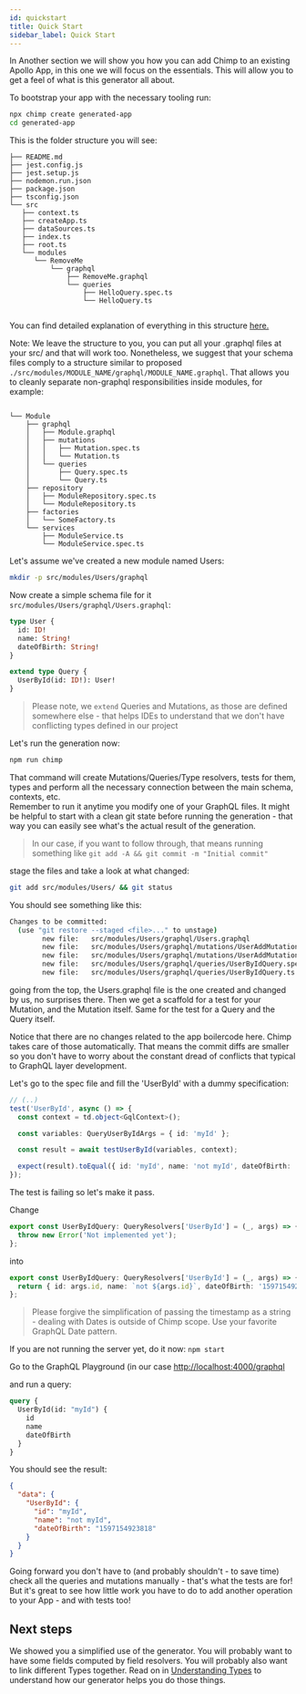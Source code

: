 ```yaml
---
id: quickstart
title: Quick Start
sidebar_label: Quick Start
---
```


In Another section we will show you how you can add Chimp to an existing Apollo App, in this one we will focus on the essentials. This will allow you to get a feel of what is this generator all about.

To bootstrap your app with the necessary tooling run:

```bash
npx chimp create generated-app
cd generated-app
```

This is the folder structure you will see:

```
├── README.md
├── jest.config.js
├── jest.setup.js
├── nodemon.run.json
├── package.json
├── tsconfig.json
└── src
   ├── context.ts
   ├── createApp.ts
   ├── dataSources.ts
   ├── index.ts
   ├── root.ts
   └── modules
      └── RemoveMe
          └── graphql
              ├── RemoveMe.graphql
              └── queries
                  ├── HelloQuery.spec.ts
                  └── HelloQuery.ts
  

```

You can find detailed explanation of everything in this structure [here.](structure.md)

Note: We leave the structure to you, you can put all your .graphql files at your src/ and that will work too. Nonetheless, we suggest that your schema files comply to a structure similar to proposed `./src/modules/MODULE_NAME/graphql/MODULE_NAME.graphql`. That allows you to cleanly separate non-graphql responsibilities inside modules, for example:

```

└── Module
    ├── graphql
    │   ├── Module.graphql
    │   ├── mutations
    │   │   ├── Mutation.spec.ts
    │   │   └── Mutation.ts
    │   └── queries
    │       ├── Query.spec.ts
    │       └── Query.ts
    ├── repository
    │   ├── ModuleRepository.spec.ts
    │   └── ModuleRepository.ts
    ├── factories
    │   └── SomeFactory.ts
    └── services
        ├── ModuleService.ts
        └── ModuleService.spec.ts
```

Let's assume we've created a new module named Users:

```bash
mkdir -p src/modules/Users/graphql
```

Now create a simple schema file for it `src/modules/Users/graphql/Users.graphql`:

```graphql
type User {
  id: ID!
  name: String!
  dateOfBirth: String!
}

extend type Query {
  UserById(id: ID!): User!
}
```

> Please note, we `extend` Queries and Mutations, as those are defined somewhere else - that helps IDEs to understand that we don't have conflicting types defined in our project

Let's run the generation now:

```bash
npm run chimp
```

That command will create Mutations/Queries/Type resolvers, tests for them, types and perform all the necessary connection between the main schema, contexts, etc.  
Remember to run it anytime you modify one of your GraphQL files.
It might be helpful to start with a clean git state before running the generation - that way you can easily see what's the actual result of the generation.

> In our case, if you want to follow through, that means running something like `git add -A && git commit -m "Initial commit"`

stage the files and take a look at what changed:

```bash
git add src/modules/Users/ && git status
```

You should see something like this:

```bash
Changes to be committed:
  (use "git restore --staged <file>..." to unstage)
        new file:   src/modules/Users/graphql/Users.graphql
        new file:   src/modules/Users/graphql/mutations/UserAddMutation.spec.ts
        new file:   src/modules/Users/graphql/mutations/UserAddMutation.ts
        new file:   src/modules/Users/graphql/queries/UserByIdQuery.spec.ts
        new file:   src/modules/Users/graphql/queries/UserByIdQuery.ts
```

going from the top, the Users.graphql file is the one created and changed by us, no surprises there.
Then we get a scaffold for a test for your Mutation, and the Mutation itself.
Same for the test for a Query and the Query itself.

Notice that there are no changes related to the app boilercode here. Chimp takes care of those automatically. That means the commit diffs are smaller so you don't have to worry about the constant dread of conflicts that typical to GraphQL layer development.

Let's go to the spec file and fill the 'UserById' with a dummy specification:

```typescript
// (..)
test('UserById', async () => {
  const context = td.object<GqlContext>();

  const variables: QueryUserByIdArgs = { id: 'myId' };

  const result = await testUserById(variables, context);

  expect(result).toEqual({ id: 'myId', name: 'not myId', dateOfBirth: '1597154923818' });
});
```

The test is failing so let's make it pass.

Change

```typescript
export const UserByIdQuery: QueryResolvers['UserById'] = (_, args) => {
  throw new Error('Not implemented yet');
};
```

into

```typescript
export const UserByIdQuery: QueryResolvers['UserById'] = (_, args) => {
  return { id: args.id, name: `not ${args.id}`, dateOfBirth: '1597154923818' };
};
```

> Please forgive the simplification of passing the timestamp as a string - dealing with Dates is outside of Chimp scope. Use your favorite GraphQL Date pattern.

If you are not running the server yet, do it now:
`npm start`

Go to the GraphQL Playground (in our case [http://localhost:4000/graphql](http://localhost:4000/graphql)

and run a query:

```graphql
query {
  UserById(id: "myId") {
    id
    name
    dateOfBirth
  }
}
```

You should see the result:

```json
{
  "data": {
    "UserById": {
      "id": "myId",
      "name": "not myId",
      "dateOfBirth": "1597154923818"
    }
  }
}
```

Going forward you don't have to (and probably shouldn't - to save time) check all the queries and mutations manually - that's what the tests are for! But it's great to see how little work you have to do to add another operation to your App - and with tests too!

## Next steps

We showed you a simplified use of the generator. You will probably want to have some fields computed by field resolvers. You will probably also want to link different Types together. Read on in [Understanding Types](understanding-types.md) to understand how our generator helps you do those things.
